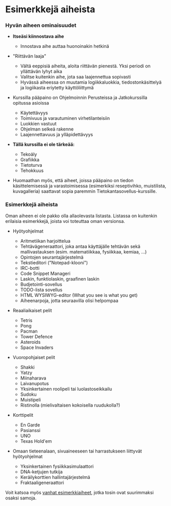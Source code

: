 ﻿# Esimerkkejä aiheista

### Hyvän aiheen ominaisuudet

* **Itseäsi kiinnostava aihe**
  * Innostava aihe auttaa huonoinakin hetkinä

* "Riittävän laaja"
  * Vältä eeppisiä aiheita, aloita riittävän pienestä. Yksi periodi on yllättävän lyhyt aika
  * Valitse kuitenkin aihe, jota saa laajennettua sopivasti
  * Hyvässä aiheessa on muutamia logiikkaluokkia, tiedostonkäsittelyä ja logiikasta eriytetty käyttöliittymä

* Kurssilla pääpaino on Ohjelmoinnin Perusteissa ja Jatkokurssilla opitussa asioissa
  * Käytettävyys
  * Toimivuus ja varautuminen virhetilanteisiin
  * Luokkien vastuut
  * Ohjelman selkeä rakenne
  * Laajennettavuus ja ylläpidettävyys

* **Tällä kurssilla ei ole tärkeää:**
  * Tekoäly
  * Grafiikka
  * Tietoturva
  * Tehokkuus
  
* Huomaathan myös, että aiheet, joissa pääpaino on tiedon käsittelemisessä ja varastoimisessa (esimerkiksi reseptivihko, muistilista, kuvagalleria) saattavat sopia paremmin Tietokantasovellus-kurssille.

### Esimerkkejä aiheista

Oman aiheen ei ole pakko olla allaolevasta listasta. Listassa on kuitenkin erilaisia esimerkkejä, joista voi toteuttaa oman versionsa.

* Hyötyohjelmat
  * Aritmetiikan harjoittelua
  * Tehtävägeneraattori, joka antaa käyttäjälle tehtävän sekä mallivastauksen (esim. matematiikkaa, fysiikkaa, kemiaa, ...)
  * Opintojen seurantajärjestelmä
  * Tekstieditori ("Notepad-klooni") 
  * IRC-botti
  * Code Snippet Manageri
  * Laskin, funktiolaskin, graafinen laskin
  * Budjetointi-sovellus
  * TODO-lista sovellus
  * HTML WYSIWYG-editor (What you see is what you get)
  * Aiheenarpoja, jotta seuraavilla olisi helpompaa

* Reaaliaikaiset pelit
  * Tetris
  * Pong
  * Pacman
  * Tower Defence
  * Asteroids
  * Space Invaders

* Vuoropohjaiset pelit
  * Shakki
  * Yatzy
  * Miinaharava
  * Laivanupotus
  * Yksinkertainen roolipeli tai luolastoseikkailu
  * Sudoku
  * Muistipeli
  * Ristinolla (mielivaltaisen kokoisella ruudukolla?)

* Korttipelit
  * En Garde
  * Pasianssi
  * UNO
  * Texas Hold'em

* Omaan tieteenalaan, sivuaineeseen tai harrastukseen liittyvät hyötyohjelmat
  * Yksinkertainen fysiikkasimulaattori
  * DNA-ketjujen tutkija 
  * Keräilykorttien hallintajärjestelmä
  * Fraktaaligeneraattori

Voit katsoa myös [vanhat esimerkkiaiheet](https://www.cs.helsinki.fi/node/59273), jotka tosin ovat suurimmaksi osaksi samoja.
